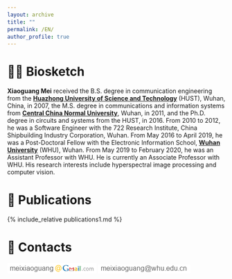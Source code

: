 ```yaml
---
layout: archive
title: ""
permalink: /EN/
author_profile: true
---
```

# 👨‍🎓 Biosketch

 **Xiaoguang Mei** received the B.S. degree in communication engineering from the **[Huazhong University of Science and Technology](https://www.hust.edu.cn/)** (HUST), Wuhan, China, in 2007, the M.S. degree in communications and information systems from **[Central China Normal University](http://www.ccnu.edu.cn/)**, Wuhan, in 2011, and the Ph.D. degree in circuits and systems from the HUST, in 2016. From 2010 to 2012, he was a Software Engineer with the 722 Research Institute, China Shipbuilding Industry Corporation, Wuhan. From May 2016 to April 2019, he was a Post-Doctoral Fellow with the Electronic Information School, **[Wuhan University](https://www.whu.edu.cn/)** (WHU), Wuhan. From May 2019 to February 2020, he was an Assistant Professor with WHU. He is currently an Associate Professor with WHU. His research interests include hyperspectral image processing and computer vision.

<!--# 🎉 Research Interests
* Hyperspectral imagery
* Computer Vison

# 🛠️ Academic Activities

* Guest Editor for Sensors, Special Issue "Research and Application of Robust Hyperspectral Image"
* Reviewer for IEEE TIP/GRSL/TCI/TSP/JSTARS/GRSL/ACCESS, Information Sciences, Infrared Physics & Technology, etc-->

# 📝 Publications
{% include_relative publications1.md %}


# 📧 Contacts
![照片](/images/gmail.png) 
![照片](/images/mailwhu.png)